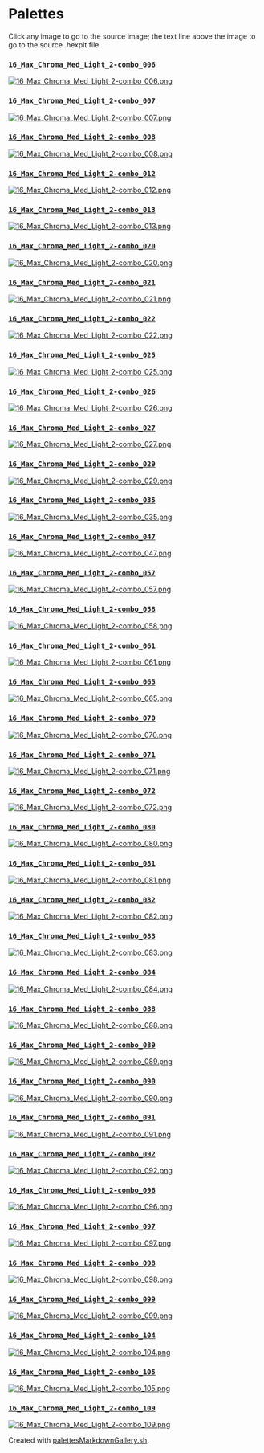 # Palettes

Click any image to go to the source image; the text line above the image to go to the source .hexplt file.

### [`16_Max_Chroma_Med_Light_2-combo_006`](16_Max_Chroma_Med_Light_2-combo_006.hexplt)

[ ![16_Max_Chroma_Med_Light_2-combo_006.png](16_Max_Chroma_Med_Light_2-combo_006.png) ](16_Max_Chroma_Med_Light_2-combo_006.png)

### [`16_Max_Chroma_Med_Light_2-combo_007`](16_Max_Chroma_Med_Light_2-combo_007.hexplt)

[ ![16_Max_Chroma_Med_Light_2-combo_007.png](16_Max_Chroma_Med_Light_2-combo_007.png) ](16_Max_Chroma_Med_Light_2-combo_007.png)

### [`16_Max_Chroma_Med_Light_2-combo_008`](16_Max_Chroma_Med_Light_2-combo_008.hexplt)

[ ![16_Max_Chroma_Med_Light_2-combo_008.png](16_Max_Chroma_Med_Light_2-combo_008.png) ](16_Max_Chroma_Med_Light_2-combo_008.png)

### [`16_Max_Chroma_Med_Light_2-combo_012`](16_Max_Chroma_Med_Light_2-combo_012.hexplt)

[ ![16_Max_Chroma_Med_Light_2-combo_012.png](16_Max_Chroma_Med_Light_2-combo_012.png) ](16_Max_Chroma_Med_Light_2-combo_012.png)

### [`16_Max_Chroma_Med_Light_2-combo_013`](16_Max_Chroma_Med_Light_2-combo_013.hexplt)

[ ![16_Max_Chroma_Med_Light_2-combo_013.png](16_Max_Chroma_Med_Light_2-combo_013.png) ](16_Max_Chroma_Med_Light_2-combo_013.png)

### [`16_Max_Chroma_Med_Light_2-combo_020`](16_Max_Chroma_Med_Light_2-combo_020.hexplt)

[ ![16_Max_Chroma_Med_Light_2-combo_020.png](16_Max_Chroma_Med_Light_2-combo_020.png) ](16_Max_Chroma_Med_Light_2-combo_020.png)

### [`16_Max_Chroma_Med_Light_2-combo_021`](16_Max_Chroma_Med_Light_2-combo_021.hexplt)

[ ![16_Max_Chroma_Med_Light_2-combo_021.png](16_Max_Chroma_Med_Light_2-combo_021.png) ](16_Max_Chroma_Med_Light_2-combo_021.png)

### [`16_Max_Chroma_Med_Light_2-combo_022`](16_Max_Chroma_Med_Light_2-combo_022.hexplt)

[ ![16_Max_Chroma_Med_Light_2-combo_022.png](16_Max_Chroma_Med_Light_2-combo_022.png) ](16_Max_Chroma_Med_Light_2-combo_022.png)

### [`16_Max_Chroma_Med_Light_2-combo_025`](16_Max_Chroma_Med_Light_2-combo_025.hexplt)

[ ![16_Max_Chroma_Med_Light_2-combo_025.png](16_Max_Chroma_Med_Light_2-combo_025.png) ](16_Max_Chroma_Med_Light_2-combo_025.png)

### [`16_Max_Chroma_Med_Light_2-combo_026`](16_Max_Chroma_Med_Light_2-combo_026.hexplt)

[ ![16_Max_Chroma_Med_Light_2-combo_026.png](16_Max_Chroma_Med_Light_2-combo_026.png) ](16_Max_Chroma_Med_Light_2-combo_026.png)

### [`16_Max_Chroma_Med_Light_2-combo_027`](16_Max_Chroma_Med_Light_2-combo_027.hexplt)

[ ![16_Max_Chroma_Med_Light_2-combo_027.png](16_Max_Chroma_Med_Light_2-combo_027.png) ](16_Max_Chroma_Med_Light_2-combo_027.png)

### [`16_Max_Chroma_Med_Light_2-combo_029`](16_Max_Chroma_Med_Light_2-combo_029.hexplt)

[ ![16_Max_Chroma_Med_Light_2-combo_029.png](16_Max_Chroma_Med_Light_2-combo_029.png) ](16_Max_Chroma_Med_Light_2-combo_029.png)

### [`16_Max_Chroma_Med_Light_2-combo_035`](16_Max_Chroma_Med_Light_2-combo_035.hexplt)

[ ![16_Max_Chroma_Med_Light_2-combo_035.png](16_Max_Chroma_Med_Light_2-combo_035.png) ](16_Max_Chroma_Med_Light_2-combo_035.png)

### [`16_Max_Chroma_Med_Light_2-combo_047`](16_Max_Chroma_Med_Light_2-combo_047.hexplt)

[ ![16_Max_Chroma_Med_Light_2-combo_047.png](16_Max_Chroma_Med_Light_2-combo_047.png) ](16_Max_Chroma_Med_Light_2-combo_047.png)

### [`16_Max_Chroma_Med_Light_2-combo_057`](16_Max_Chroma_Med_Light_2-combo_057.hexplt)

[ ![16_Max_Chroma_Med_Light_2-combo_057.png](16_Max_Chroma_Med_Light_2-combo_057.png) ](16_Max_Chroma_Med_Light_2-combo_057.png)

### [`16_Max_Chroma_Med_Light_2-combo_058`](16_Max_Chroma_Med_Light_2-combo_058.hexplt)

[ ![16_Max_Chroma_Med_Light_2-combo_058.png](16_Max_Chroma_Med_Light_2-combo_058.png) ](16_Max_Chroma_Med_Light_2-combo_058.png)

### [`16_Max_Chroma_Med_Light_2-combo_061`](16_Max_Chroma_Med_Light_2-combo_061.hexplt)

[ ![16_Max_Chroma_Med_Light_2-combo_061.png](16_Max_Chroma_Med_Light_2-combo_061.png) ](16_Max_Chroma_Med_Light_2-combo_061.png)

### [`16_Max_Chroma_Med_Light_2-combo_065`](16_Max_Chroma_Med_Light_2-combo_065.hexplt)

[ ![16_Max_Chroma_Med_Light_2-combo_065.png](16_Max_Chroma_Med_Light_2-combo_065.png) ](16_Max_Chroma_Med_Light_2-combo_065.png)

### [`16_Max_Chroma_Med_Light_2-combo_070`](16_Max_Chroma_Med_Light_2-combo_070.hexplt)

[ ![16_Max_Chroma_Med_Light_2-combo_070.png](16_Max_Chroma_Med_Light_2-combo_070.png) ](16_Max_Chroma_Med_Light_2-combo_070.png)

### [`16_Max_Chroma_Med_Light_2-combo_071`](16_Max_Chroma_Med_Light_2-combo_071.hexplt)

[ ![16_Max_Chroma_Med_Light_2-combo_071.png](16_Max_Chroma_Med_Light_2-combo_071.png) ](16_Max_Chroma_Med_Light_2-combo_071.png)

### [`16_Max_Chroma_Med_Light_2-combo_072`](16_Max_Chroma_Med_Light_2-combo_072.hexplt)

[ ![16_Max_Chroma_Med_Light_2-combo_072.png](16_Max_Chroma_Med_Light_2-combo_072.png) ](16_Max_Chroma_Med_Light_2-combo_072.png)

### [`16_Max_Chroma_Med_Light_2-combo_080`](16_Max_Chroma_Med_Light_2-combo_080.hexplt)

[ ![16_Max_Chroma_Med_Light_2-combo_080.png](16_Max_Chroma_Med_Light_2-combo_080.png) ](16_Max_Chroma_Med_Light_2-combo_080.png)

### [`16_Max_Chroma_Med_Light_2-combo_081`](16_Max_Chroma_Med_Light_2-combo_081.hexplt)

[ ![16_Max_Chroma_Med_Light_2-combo_081.png](16_Max_Chroma_Med_Light_2-combo_081.png) ](16_Max_Chroma_Med_Light_2-combo_081.png)

### [`16_Max_Chroma_Med_Light_2-combo_082`](16_Max_Chroma_Med_Light_2-combo_082.hexplt)

[ ![16_Max_Chroma_Med_Light_2-combo_082.png](16_Max_Chroma_Med_Light_2-combo_082.png) ](16_Max_Chroma_Med_Light_2-combo_082.png)

### [`16_Max_Chroma_Med_Light_2-combo_083`](16_Max_Chroma_Med_Light_2-combo_083.hexplt)

[ ![16_Max_Chroma_Med_Light_2-combo_083.png](16_Max_Chroma_Med_Light_2-combo_083.png) ](16_Max_Chroma_Med_Light_2-combo_083.png)

### [`16_Max_Chroma_Med_Light_2-combo_084`](16_Max_Chroma_Med_Light_2-combo_084.hexplt)

[ ![16_Max_Chroma_Med_Light_2-combo_084.png](16_Max_Chroma_Med_Light_2-combo_084.png) ](16_Max_Chroma_Med_Light_2-combo_084.png)

### [`16_Max_Chroma_Med_Light_2-combo_088`](16_Max_Chroma_Med_Light_2-combo_088.hexplt)

[ ![16_Max_Chroma_Med_Light_2-combo_088.png](16_Max_Chroma_Med_Light_2-combo_088.png) ](16_Max_Chroma_Med_Light_2-combo_088.png)

### [`16_Max_Chroma_Med_Light_2-combo_089`](16_Max_Chroma_Med_Light_2-combo_089.hexplt)

[ ![16_Max_Chroma_Med_Light_2-combo_089.png](16_Max_Chroma_Med_Light_2-combo_089.png) ](16_Max_Chroma_Med_Light_2-combo_089.png)

### [`16_Max_Chroma_Med_Light_2-combo_090`](16_Max_Chroma_Med_Light_2-combo_090.hexplt)

[ ![16_Max_Chroma_Med_Light_2-combo_090.png](16_Max_Chroma_Med_Light_2-combo_090.png) ](16_Max_Chroma_Med_Light_2-combo_090.png)

### [`16_Max_Chroma_Med_Light_2-combo_091`](16_Max_Chroma_Med_Light_2-combo_091.hexplt)

[ ![16_Max_Chroma_Med_Light_2-combo_091.png](16_Max_Chroma_Med_Light_2-combo_091.png) ](16_Max_Chroma_Med_Light_2-combo_091.png)

### [`16_Max_Chroma_Med_Light_2-combo_092`](16_Max_Chroma_Med_Light_2-combo_092.hexplt)

[ ![16_Max_Chroma_Med_Light_2-combo_092.png](16_Max_Chroma_Med_Light_2-combo_092.png) ](16_Max_Chroma_Med_Light_2-combo_092.png)

### [`16_Max_Chroma_Med_Light_2-combo_096`](16_Max_Chroma_Med_Light_2-combo_096.hexplt)

[ ![16_Max_Chroma_Med_Light_2-combo_096.png](16_Max_Chroma_Med_Light_2-combo_096.png) ](16_Max_Chroma_Med_Light_2-combo_096.png)

### [`16_Max_Chroma_Med_Light_2-combo_097`](16_Max_Chroma_Med_Light_2-combo_097.hexplt)

[ ![16_Max_Chroma_Med_Light_2-combo_097.png](16_Max_Chroma_Med_Light_2-combo_097.png) ](16_Max_Chroma_Med_Light_2-combo_097.png)

### [`16_Max_Chroma_Med_Light_2-combo_098`](16_Max_Chroma_Med_Light_2-combo_098.hexplt)

[ ![16_Max_Chroma_Med_Light_2-combo_098.png](16_Max_Chroma_Med_Light_2-combo_098.png) ](16_Max_Chroma_Med_Light_2-combo_098.png)

### [`16_Max_Chroma_Med_Light_2-combo_099`](16_Max_Chroma_Med_Light_2-combo_099.hexplt)

[ ![16_Max_Chroma_Med_Light_2-combo_099.png](16_Max_Chroma_Med_Light_2-combo_099.png) ](16_Max_Chroma_Med_Light_2-combo_099.png)

### [`16_Max_Chroma_Med_Light_2-combo_104`](16_Max_Chroma_Med_Light_2-combo_104.hexplt)

[ ![16_Max_Chroma_Med_Light_2-combo_104.png](16_Max_Chroma_Med_Light_2-combo_104.png) ](16_Max_Chroma_Med_Light_2-combo_104.png)

### [`16_Max_Chroma_Med_Light_2-combo_105`](16_Max_Chroma_Med_Light_2-combo_105.hexplt)

[ ![16_Max_Chroma_Med_Light_2-combo_105.png](16_Max_Chroma_Med_Light_2-combo_105.png) ](16_Max_Chroma_Med_Light_2-combo_105.png)

### [`16_Max_Chroma_Med_Light_2-combo_109`](16_Max_Chroma_Med_Light_2-combo_109.hexplt)

[ ![16_Max_Chroma_Med_Light_2-combo_109.png](16_Max_Chroma_Med_Light_2-combo_109.png) ](16_Max_Chroma_Med_Light_2-combo_109.png)

Created with [palettesMarkdownGallery.sh](https://github.com/earthbound19/_ebDev/blob/master/scripts/imgAndVideo/palettesMarkdownGallery.sh).